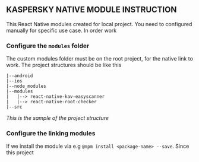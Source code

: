 ## KASPERSKY NATIVE MODULE INSTRUCTION

This React Native modules created for local project. You need to configured manually for specific use case. In order work

### Configure the `modules` folder

The custom modules folder must be on the root project, for the native link to work. The project structures should be like this

```
|--android
|--ios
|--node_modules
|--modules
|   |--> react-native-kav-easyscanner
|   |--> react-native-root-checker
|--src
```

_This is the sample of the project structure_

### Configure the linking modules

If we install the module via e.g `@npm install <package-name> --save`. Since this project
